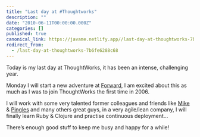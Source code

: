 ```yaml
---
title: "Last day at #Thoughtworks"
description: ""
date: "2010-06-11T00:00:00.000Z"
categories: []
published: true
canonical_link: https://javame.netlify.app//last-day-at-thoughtworks-7b6fe6288c68
redirect_from:
  - /last-day-at-thoughtworks-7b6fe6288c68
---
```


Today is my last day at ThoughtWorks, it has been an intense, challenging year.

Monday I will start a new adventure at [Forward](http://www.forward.co.uk/), I am excited about this as much as I was to join ThoughtWorks the first time in 2006.

I will work with some very talented former colleagues and friends like [Mike](http://michaeljon.es/) & [Pingles](http://oobaloo.co.uk/) and many others great guys, in a very agile/lean company, I will finally learn Ruby & Clojure and practise continuous deployment…

There’s enough good stuff to keep me busy and happy for a while!
